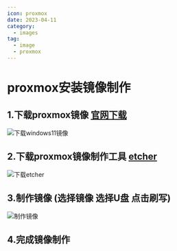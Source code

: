 ```yaml
---
icon: proxmox
date: 2023-04-11
category: 
  - images
tag:
  - image
  - proxmox
---
```

# proxmox安装镜像制作
## 1.下载proxmox镜像 [官网下载](https://www.proxmox.com/en/downloads)
![下载windows11镜像](http://img.brinish.eu.org:5205/images/2023/04/16/b07a4b72b522d106c703a23242f50f24.png)
## 2.下载proxmox镜像制作工具 [etcher](https://www.balena.io/etcher#download-etcher)
![下载etcher](http://img.brinish.eu.org:5205/images/2023/04/16/3bf3b4eb162ff7582d1394a6ba61bd3d.png)
## 3.制作镜像 (选择镜像  选择U盘  点击刷写)
![制作镜像](http://img.brinish.eu.org:5205/images/2023/04/16/eee2a9f549e7dc6a20da6ff68465d55d.png)
## 4.完成镜像制作